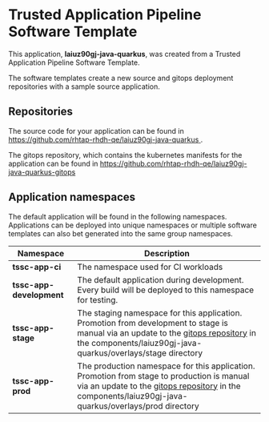 # Trusted Application Pipeline Software Template

This application, **laiuz90gj-java-quarkus**, was created from a Trusted Application Pipeline Software Template.

The software templates create a new source and gitops deployment repositories with a sample source application. 

## Repositories

The source code for your application can be found in [https://github.com/rhtap-rhdh-qe/laiuz90gj-java-quarkus ](https://github.com/rhtap-rhdh-qe/laiuz90gj-java-quarkus ).
 
The gitops repository, which contains the kubernetes manifests for the application can be found in 
[https://github.com/rhtap-rhdh-qe/laiuz90gj-java-quarkus-gitops ](https://github.com/rhtap-rhdh-qe/laiuz90gj-java-quarkus-gitops ) 

## Application namespaces 

The default application will be found in the following namespaces. Applications can be deployed into unique namespaces or multiple software templates can also bet generated into the same group namespaces.  

|  Namespace   |  Description   |  
| -------- | -------- |
| **tssc-app-ci** | The namespace used for CI workloads |
| **tssc-app-development** | The default application during development. Every build will be deployed to this namespace for testing. |
| **tssc-app-stage** | The staging namespace for this application. Promotion from development to stage is manual via an update to the [gitops repository](https://github.com/rhtap-rhdh-qe/laiuz90gj-java-quarkus-gitops ) in the components/laiuz90gj-java-quarkus/overlays/stage directory |
| **tssc-app-prod** | The production namespace for this application. Promotion from stage to production is manual via an update to the [gitops repository](https://github.com/rhtap-rhdh-qe/laiuz90gj-java-quarkus-gitops ) in the components/laiuz90gj-java-quarkus/overlays/prod directory |